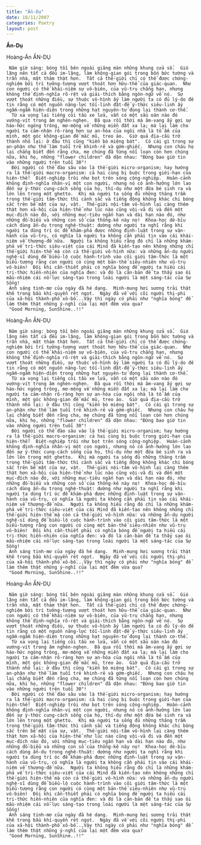 ```yaml
---
title: "Ẩn-Dụ"
date: 18/11/2007
categories: Poetry
layout: post
---
```


**Ẩn-Dụ**

Hoàng-Ân
ẨN-DỤ

     Năm giờ sáng: bóng tối bên ngoài giăng màn những khung cửa sổ.  Gió lặng nên tất cả đều im-lặng, làm không-gian gói trong bốn bức tường và trần nhà, mặt thảm thật hơn.  Tất cả thế-giới chỉ có thể được chứng-nghiệm bởi trí tưởng-tượng vượt thoát hơn hữu-thể của giác-quan.  Như con người có thể khái-niệm sự vô-biên, của vũ-trụ chẳng hạn, nhưng không thể định-nghĩa rõ-rệt và giải-thích bằng ngôn-ngữ về nó.  Sự vượt thoát những điều, sự thuộc vô-hình ấy làm người ta có đủ lý-do để tin rằng có một nguồn năng-lực tối-linh đặt-để ý-thức siêu-linh ấy ngấm-ngầm hiện-diện trong những hạt nguyên-tử đọng lại thành cơ-thể.
      Từ xa vọng lại tiếng còi tầu xe lửa, vẫn có một sầu oán nào đó vướng-vít trong âm nghèn-nghẹn.  Đã qua rồi thời mà âm-vang ấy gợi sự háo-hức ngóng trông, mơ-mộng về những miền đất xa lạ; mà lại làm cho người ta cảm-nhận rõ-ràng hơn sự an-hòa của ngôi nhà là tổ ấm của mình, một góc không-gian để mắc mũ, treo áo.  Giờ quả địa-cầu trở thành nhỏ lại: ở đâu thì cũng "kiến bò miệng bát".  Có cái gì trong sự an-phận như thế làm tuổi trẻ khinh-rẻ và gớm-ghiếc.  Nhưng con cháu họ lại chẳng biết đến rằng cha, mẹ chúng đã từng nổi loạn còn hơn chúng nữa, khi họ, những "flower children" đã dặn nhau: "Đừng bao giờ tin vào những người trên tuổi 30"!
      Đời người có thể đào sâu vào là thế-giới micro-organism; hay hướng ra là thế-giới macro-organism: cả hai cùng bị buộc trong giới-hạn của hiện-thể!  Biệt-nghiệp trôi như bọt trên sóng cộng-nghiệp.  Hoàn-cảnh không định-nghĩa nhân-vị một con người, nhưng nó có ảnh-hưởng lớn lao đến sự ý-thức cung-cách sống của họ, thí-dụ như một đứa bé sinh ra và lớn lên trong một ghetto.  Khi mà người ta sống đủ những thăng trầm trong thế-giới tâm-thức thì cảnh sắc và tiếng động không khác chi bóng sắc trên bề mặt của sự, vật.  Thế-giới nội-tâm vô-hình lại càng thêm thật hơn xã-hội của hiện-thể như lúc nào cũng vội-vã đi và đến một mục-đích nào đó, với những mục-tiêu ngắn hạn và dài hạn nào đó, như những đồ-biểu và những con số của thống-kê này nọ!  Khoa-học dè-bỉu cách dùng ẩn-dụ trong nghệ-thuật: dường như người ta nghĩ rằng khi người ta dùng trí óc để khám-phá được những định-luật trong sự vận-hành của vũ-trụ, có nghĩa là người ta không cần phải tin vào cái khái-niệm về thượng-đế nữa.  Người ta không hiểu rằng đó chỉ là những khám-phá về tri-thức siêu-việt của cái Mind đã kiến-tạo nên không những chỉ thế-giới hiện-thể mà còn cả thế-giới vô-hình nữa: và những ẩn-dụ người nghệ-sĩ dùng để biểu-lộ cuộc hành-trình vào cõi giới tâm-thức là một biểu-tượng rằng con người có cùng một bản-thể siêu-nhiên như vũ-trụ vô-biên!  Đôi khi cần-thiết phải có nghĩa bóng để người ta hiểu cái tri-thức hiển-nhiên của nghĩa đen: và đó là căn-bản để ta thấy sao ôi mầu-nhiệm cái nỗ-lực sáng-tạo trong loài người là một sáng-tác của Sự Sống!
     Ánh sáng tinh-mơ của ngày đã hé dạng.  Minh-mung hơi sương trải thật khẽ trong bầu khí-quyển rét ngọt.  Ngày đã về với cõi người thị-phi của xã-hội thành-phố xô-bồ...Vậy thì ngày có phải như "nghĩa bóng" để làm thêm thật những ý-nghĩ của lại một đêm vừa qua?
     "Good Morning, SunShine..!!"

Hoàng-Ân
ẨN-DỤ

     Năm giờ sáng: bóng tối bên ngoài giăng màn những khung cửa sổ.  Gió lặng nên tất cả đều im-lặng, làm không-gian gói trong bốn bức tường và trần nhà, mặt thảm thật hơn.  Tất cả thế-giới chỉ có thể được chứng-nghiệm bởi trí tưởng-tượng vượt thoát hơn hữu-thể của giác-quan.  Như con người có thể khái-niệm sự vô-biên, của vũ-trụ chẳng hạn, nhưng không thể định-nghĩa rõ-rệt và giải-thích bằng ngôn-ngữ về nó.  Sự vượt thoát những điều, sự thuộc vô-hình ấy làm người ta có đủ lý-do để tin rằng có một nguồn năng-lực tối-linh đặt-để ý-thức siêu-linh ấy ngấm-ngầm hiện-diện trong những hạt nguyên-tử đọng lại thành cơ-thể.
      Từ xa vọng lại tiếng còi tầu xe lửa, vẫn có một sầu oán nào đó vướng-vít trong âm nghèn-nghẹn.  Đã qua rồi thời mà âm-vang ấy gợi sự háo-hức ngóng trông, mơ-mộng về những miền đất xa lạ; mà lại làm cho người ta cảm-nhận rõ-ràng hơn sự an-hòa của ngôi nhà là tổ ấm của mình, một góc không-gian để mắc mũ, treo áo.  Giờ quả địa-cầu trở thành nhỏ lại: ở đâu thì cũng "kiến bò miệng bát".  Có cái gì trong sự an-phận như thế làm tuổi trẻ khinh-rẻ và gớm-ghiếc.  Nhưng con cháu họ lại chẳng biết đến rằng cha, mẹ chúng đã từng nổi loạn còn hơn chúng nữa, khi họ, những "flower children" đã dặn nhau: "Đừng bao giờ tin vào những người trên tuổi 30"!
      Đời người có thể đào sâu vào là thế-giới micro-organism; hay hướng ra là thế-giới macro-organism: cả hai cùng bị buộc trong giới-hạn của hiện-thể!  Biệt-nghiệp trôi như bọt trên sóng cộng-nghiệp.  Hoàn-cảnh không định-nghĩa nhân-vị một con người, nhưng nó có ảnh-hưởng lớn lao đến sự ý-thức cung-cách sống của họ, thí-dụ như một đứa bé sinh ra và lớn lên trong một ghetto.  Khi mà người ta sống đủ những thăng trầm trong thế-giới tâm-thức thì cảnh sắc và tiếng động không khác chi bóng sắc trên bề mặt của sự, vật.  Thế-giới nội-tâm vô-hình lại càng thêm thật hơn xã-hội của hiện-thể như lúc nào cũng vội-vã đi và đến một mục-đích nào đó, với những mục-tiêu ngắn hạn và dài hạn nào đó, như những đồ-biểu và những con số của thống-kê này nọ!  Khoa-học dè-bỉu cách dùng ẩn-dụ trong nghệ-thuật: dường như người ta nghĩ rằng khi người ta dùng trí óc để khám-phá được những định-luật trong sự vận-hành của vũ-trụ, có nghĩa là người ta không cần phải tin vào cái khái-niệm về thượng-đế nữa.  Người ta không hiểu rằng đó chỉ là những khám-phá về tri-thức siêu-việt của cái Mind đã kiến-tạo nên không những chỉ thế-giới hiện-thể mà còn cả thế-giới vô-hình nữa: và những ẩn-dụ người nghệ-sĩ dùng để biểu-lộ cuộc hành-trình vào cõi giới tâm-thức là một biểu-tượng rằng con người có cùng một bản-thể siêu-nhiên như vũ-trụ vô-biên!  Đôi khi cần-thiết phải có nghĩa bóng để người ta hiểu cái tri-thức hiển-nhiên của nghĩa đen: và đó là căn-bản để ta thấy sao ôi mầu-nhiệm cái nỗ-lực sáng-tạo trong loài người là một sáng-tác của Sự Sống!
     Ánh sáng tinh-mơ của ngày đã hé dạng.  Minh-mung hơi sương trải thật khẽ trong bầu khí-quyển rét ngọt.  Ngày đã về với cõi người thị-phi của xã-hội thành-phố xô-bồ...Vậy thì ngày có phải như "nghĩa bóng" để làm thêm thật những ý-nghĩ của lại một đêm vừa qua?
     "Good Morning, SunShine..!!"

Hoàng-Ân
ẨN-DỤ

     Năm giờ sáng: bóng tối bên ngoài giăng màn những khung cửa sổ.  Gió lặng nên tất cả đều im-lặng, làm không-gian gói trong bốn bức tường và trần nhà, mặt thảm thật hơn.  Tất cả thế-giới chỉ có thể được chứng-nghiệm bởi trí tưởng-tượng vượt thoát hơn hữu-thể của giác-quan.  Như con người có thể khái-niệm sự vô-biên, của vũ-trụ chẳng hạn, nhưng không thể định-nghĩa rõ-rệt và giải-thích bằng ngôn-ngữ về nó.  Sự vượt thoát những điều, sự thuộc vô-hình ấy làm người ta có đủ lý-do để tin rằng có một nguồn năng-lực tối-linh đặt-để ý-thức siêu-linh ấy ngấm-ngầm hiện-diện trong những hạt nguyên-tử đọng lại thành cơ-thể.
      Từ xa vọng lại tiếng còi tầu xe lửa, vẫn có một sầu oán nào đó vướng-vít trong âm nghèn-nghẹn.  Đã qua rồi thời mà âm-vang ấy gợi sự háo-hức ngóng trông, mơ-mộng về những miền đất xa lạ; mà lại làm cho người ta cảm-nhận rõ-ràng hơn sự an-hòa của ngôi nhà là tổ ấm của mình, một góc không-gian để mắc mũ, treo áo.  Giờ quả địa-cầu trở thành nhỏ lại: ở đâu thì cũng "kiến bò miệng bát".  Có cái gì trong sự an-phận như thế làm tuổi trẻ khinh-rẻ và gớm-ghiếc.  Nhưng con cháu họ lại chẳng biết đến rằng cha, mẹ chúng đã từng nổi loạn còn hơn chúng nữa, khi họ, những "flower children" đã dặn nhau: "Đừng bao giờ tin vào những người trên tuổi 30"!
      Đời người có thể đào sâu vào là thế-giới micro-organism; hay hướng ra là thế-giới macro-organism: cả hai cùng bị buộc trong giới-hạn của hiện-thể!  Biệt-nghiệp trôi như bọt trên sóng cộng-nghiệp.  Hoàn-cảnh không định-nghĩa nhân-vị một con người, nhưng nó có ảnh-hưởng lớn lao đến sự ý-thức cung-cách sống của họ, thí-dụ như một đứa bé sinh ra và lớn lên trong một ghetto.  Khi mà người ta sống đủ những thăng trầm trong thế-giới tâm-thức thì cảnh sắc và tiếng động không khác chi bóng sắc trên bề mặt của sự, vật.  Thế-giới nội-tâm vô-hình lại càng thêm thật hơn xã-hội của hiện-thể như lúc nào cũng vội-vã đi và đến một mục-đích nào đó, với những mục-tiêu ngắn hạn và dài hạn nào đó, như những đồ-biểu và những con số của thống-kê này nọ!  Khoa-học dè-bỉu cách dùng ẩn-dụ trong nghệ-thuật: dường như người ta nghĩ rằng khi người ta dùng trí óc để khám-phá được những định-luật trong sự vận-hành của vũ-trụ, có nghĩa là người ta không cần phải tin vào cái khái-niệm về thượng-đế nữa.  Người ta không hiểu rằng đó chỉ là những khám-phá về tri-thức siêu-việt của cái Mind đã kiến-tạo nên không những chỉ thế-giới hiện-thể mà còn cả thế-giới vô-hình nữa: và những ẩn-dụ người nghệ-sĩ dùng để biểu-lộ cuộc hành-trình vào cõi giới tâm-thức là một biểu-tượng rằng con người có cùng một bản-thể siêu-nhiên như vũ-trụ vô-biên!  Đôi khi cần-thiết phải có nghĩa bóng để người ta hiểu cái tri-thức hiển-nhiên của nghĩa đen: và đó là căn-bản để ta thấy sao ôi mầu-nhiệm cái nỗ-lực sáng-tạo trong loài người là một sáng-tác của Sự Sống!
     Ánh sáng tinh-mơ của ngày đã hé dạng.  Minh-mung hơi sương trải thật khẽ trong bầu khí-quyển rét ngọt.  Ngày đã về với cõi người thị-phi của xã-hội thành-phố xô-bồ...Vậy thì ngày có phải như "nghĩa bóng" để làm thêm thật những ý-nghĩ của lại một đêm vừa qua?
     "Good Morning, SunShine..!!"
